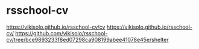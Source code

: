 # rsschool-cv
https://vikisolo.github.io/rsschool-cv/cv
https://vikisolo.github.io/rsschool-cv/
https://github.com/vikisolo/rsschool-cv/tree/bce9893233f8ed07298ca908199abee41078e45e/shelter
